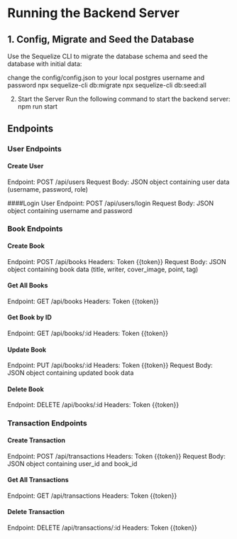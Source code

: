 # Running the Backend Server

## 1. Config, Migrate and Seed the Database

Use the Sequelize CLI to migrate the database schema and seed the database with initial data:

change the config/config.json to your local postgres username and password
npx sequelize-cli db:migrate
npx sequelize-cli db:seed:all

2. Start the Server
Run the following command to start the backend server:
npm run start

## Endpoints

### User Endpoints
#### Create User
Endpoint: POST /api/users
Request Body: JSON object containing user data (username, password, role)

####Login User
Endpoint: POST /api/users/login
Request Body: JSON object containing username and password

### Book Endpoints
#### Create Book
Endpoint: POST /api/books
Headers: Token {{token}}
Request Body: JSON object containing book data (title, writer, cover_image, point, tag)

#### Get All Books
Endpoint: GET /api/books
Headers: Token {{token}}

#### Get Book by ID
Endpoint: GET /api/books/:id
Headers: Token {{token}}

#### Update Book
Endpoint: PUT /api/books/:id
Headers: Token {{token}}
Request Body: JSON object containing updated book data

#### Delete Book
Endpoint: DELETE /api/books/:id
Headers: Token {{token}}

### Transaction Endpoints
#### Create Transaction
Endpoint: POST /api/transactions
Headers: Token {{token}}
Request Body: JSON object containing user_id and book_id

#### Get All Transactions
Endpoint: GET /api/transactions
Headers: Token {{token}}

#### Delete Transaction
Endpoint: DELETE /api/transactions/:id
Headers: Token {{token}}
